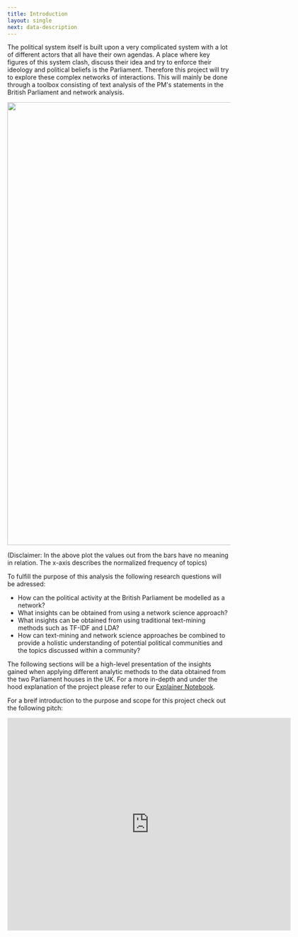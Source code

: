 ```yaml
---
title: Introduction
layout: single
next: data-description
---
```


The political system itself is built upon a very complicated system with a lot of different actors that all have their own agendas. A place where key figures of this system clash, discuss their idea and try to enforce their ideology and political beliefs is the Parliament. Therefore this project will try to explore these complex networks of interactions. This will mainly be done through a toolbox consisting of text analysis of the PM's statements in the British Parliament and network analysis.

<img src="/images/Plotly_month.gif" width="1000" />

(Disclaimer: In the above plot the values out from the bars have no meaning in relation. The x-axis describes the normalized frequency of topics)

To fulfill the purpose of this analysis the following research questions will be adressed:

* How can the political activity at the British Parliament be modelled as a network?
* What insights can be obtained from using a network science approach?
* What insights can be obtained from using traditional text-mining methods such as TF-IDF and LDA?
* How can text-mining and network science approaches be combined to provide a holistic understanding of potential political communities and the topics discussed within a community?

The following sections will be a high-level presentation of the insights gained when applying different analytic methods to the data obtained from the two Parliament houses in the UK. For a more in-depth and under the hood explanation of the project please refer to our [Explainer Notebook](explainer-notebook.html).

For a breif introduction to the purpose and scope for this project check out the following pitch:

<iframe
    width="640"
    height="480"
    src="https://www.youtube.com/embed/TitHepoJEDM"
    frameborder="0"
    allow="autoplay; encrypted-media"
    allowfullscreen
>
</iframe>
